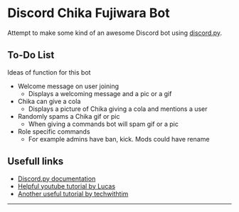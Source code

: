 # Discord Chika Fujiwara Bot
Attempt to make some kind of an awesome Discord bot using [discord.py](https://discordpy.readthedocs.io/en/latest/).

## To-Do List
Ideas of function for this bot

* Welcome message on user joining
    * Displays a welcoming message and a pic or a gif
* Chika can give a cola
    * Displays a picture of Chika giving a cola and mentions a user
* Randomly spams a Chika gif or pic
    * When giving a commands bot will spam gif or a pic
* Role specific commands
    * For example admins have ban, kick. Mods could have rename


## Usefull links
* [Discord.py documentation](https://discordpy.readthedocs.io/en/latest/)
* [Helpful youtube tutorial by Lucas](https://www.youtube.com/watch?v=nW8c7vT6Hl4&list=PLW3GfRiBCHOhfVoiDZpSz8SM_HybXRPzZ)
* [Another useful tutorial by techwithtim](https://techwithtim.net/tutorials/discord-py/)
---